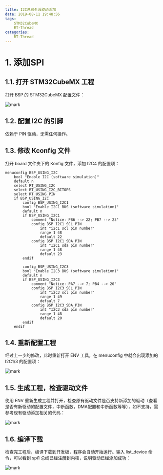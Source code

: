 ```yaml
---
title: I2C总线外设驱动添加
date: 2019-08-11 19:48:56
tags:
    STM32CubeMX
    RT-Thread
categories:
    RT-Thread
---
```


<!--more-->

# 1. 添加SPI
## 1.1. 打开 STM32CubeMX 工程

打开 BSP 的 STM32CubeMX 配置文件：

![mark](http://mculover666.cn/image/20190827/PAmcyQgMgnQj.png?imageslim)

## 1.2. 配置 I2C 的引脚

依赖于 PIN 驱动，无需任何操作。

## 1.3. 修改 Kconfig 文件

打开 board 文件夹下的 Konfig 文件，添加 I2C4 的配置项：

    menuconfig BSP_USING_I2C    
        bool "Enable I2C (software simulation)"
        default n
        select RT_USING_I2C
        select RT_USING_I2C_BITOPS
        select RT_USING_PIN
        if BSP_USING_I2C
            config BSP_USING_I2C1
            bool "Enable I2C1 BUS (software simulation)"
            default n
            if BSP_USING_I2C1
                comment "Notice: PB6 --> 22; PB7 --> 23" 
                config BSP_I2C1_SCL_PIN
                    int "i2c1 scl pin number"
                    range 1 48
                    default 22
                config BSP_I2C1_SDA_PIN
                    int "I2C1 sda pin number"
                    range 1 48
                    default 23
            endif

            config BSP_USING_I2C3
            bool "Enable I2C3 BUS (software simulation)"
            default n
            if BSP_USING_I2C3
                comment "Notice: PA7 --> 7; PB4 --> 20" 
                config BSP_I2C3_SCL_PIN
                    int "i2c3 scl pin number"
                    range 1 49
                    default 7
                config BSP_I2C3_SDA_PIN
                    int "I2C3 sda pin number"
                    range 1 48
                    default 20
            endif
        endif

## 1.4. 重新配置工程

经过上一步的修改，此时重新打开 ENV 工具，在 menuconfig 中就会出现添加的 I2C1/3 的配置项：

![mark](http://mculover666.cn/image/20190828/YbD5CLq0GLe0.png?imageslim)

## 1.5. 生成工程，检查驱动文件

使用 ENV 重新生成工程并打开，检查原有驱动文件是否支持新添加的驱动（查看是否有新驱动的配置文件，中断函数，DMA配置和中断函数等等），如不支持，需参考现有驱动添加相关的代码：

![mark](http://mculover666.cn/image/20190828/3LDLzQxj29p0.png?imageslim)

## 1.6. 编译下载

检查完工程后，编译下载到开发板，程序会自动开始运行。输入 list_device 命令，可以看到 spi1 总线已经注册到内核，说明驱动已经添加成功：

![mark](http://mculover666.cn/image/20190828/dQFKE7LKGzei.png?imageslim)





